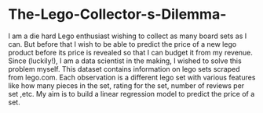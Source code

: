 # The-Lego-Collector-s-Dilemma-
I am a die hard Lego enthusiast wishing to collect as many board sets as I can. But before that I wish to be able to predict the price of a new lego product before its price is revealed so that I can budget it from my revenue. Since (luckily!), I am a data scientist in the making, I wished to solve this problem myself. This dataset contains information on lego sets scraped from lego.com. Each observation is a different lego set with various features like how many pieces in the set, rating for the set, number of reviews per set ,etc. My aim is to build a linear regression model to predict the price of a set.
